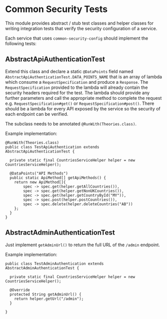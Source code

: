 # Common Security Tests

This module provides abstract / stub test classes and helper classes for writing integration tests
that verify the security configuration of a service.

Each service that uses `common-security-config` should implement the following tests:

## AbstractApiAuthenticationTest

Extend this class and declare a static `@DataPoints` field named `AbstractApiAuthenticationTest.DATA_POINTS_NAME`
that is an array of lambda which consume a `RequestSpecification` and produce a `Response`. The 
`RequestSpecification` provided to the lambda will already contain the
security headers required for the test. The lambda should provide any further parameters and call
the appropriate method to complete the request e.g. `RequestSpecification#get()` or 
`RequestSpecification#post()`. There should be a lambda for every API exposed by the service so
the security of each endpoint can be verified.
   
The subclass needs to be annotated `@RunWith(Theories.class)`.

Example implementation:

    @RunWith(Theories.class)
    public class TestApiAuthentication extends AbstractApiAuthenticationTest {
    
      private static final CountriesServiceHelper helper = new CountriesServiceHelper();
    
      @DataPoints("API Methods")
      public static ApiMethod[] getApiMethods() {
        return new ApiMethod[]{
            spec -> spec.get(helper.getAllCountries()),
            spec -> spec.get(helper.getNonUKCountries()),
            spec -> spec.get(helper.getCountryById("MY")),
            spec -> spec.post(helper.postCountries()),
            spec -> spec.delete(helper.deleteCountries("AB"))
        };
      }
    }

## AbstractAdminAuthenticationTest

Just implement `getAdminUrl()` to return the full URL of the `/admin` endpoint.

Example implementation:

    public class TestAdminAuthentication extends AbstractAdminAuthenticationTest {
    
      private static final CountriesServiceHelper helper = new CountriesServiceHelper();
    
      @Override
      protected String getAdminUrl() {
        return helper.getUrl("/admin");
      }
    
    }